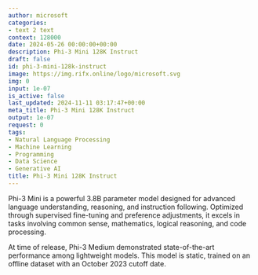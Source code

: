 ```yaml
---
author: microsoft
categories:
- text 2 text
context: 128000
date: 2024-05-26 00:00:00+00:00
description: Phi-3 Mini 128K Instruct
draft: false
id: phi-3-mini-128k-instruct
image: https://img.rifx.online/logo/microsoft.svg
img: 0
input: 1e-07
is_active: false
last_updated: 2024-11-11 03:17:47+00:00
meta_title: Phi-3 Mini 128K Instruct
output: 1e-07
request: 0
tags:
- Natural Language Processing
- Machine Learning
- Programming
- Data Science
- Generative AI
title: Phi-3 Mini 128K Instruct
---
```







Phi-3 Mini is a powerful 3.8B parameter model designed for advanced language understanding, reasoning, and instruction following. Optimized through supervised fine-tuning and preference adjustments, it excels in tasks involving common sense, mathematics, logical reasoning, and code processing.

At time of release, Phi-3 Medium demonstrated state-of-the-art performance among lightweight models. This model is static, trained on an offline dataset with an October 2023 cutoff date.

